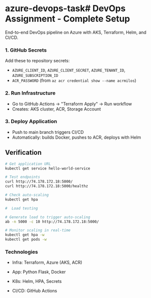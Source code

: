 # azure-devops-task# DevOps Assignment - Complete Setup

End-to-end DevOps pipeline on Azure with AKS, Terraform, Helm, and CI/CD.


### 1. GitHub Secrets
Add these to repository secrets:
- `AZURE_CLIENT_ID`, `AZURE_CLIENT_SECRET`, `AZURE_TENANT_ID`, `AZURE_SUBSCRIPTION_ID`
- `ACR_PASSWORD` (from `az acr credential show --name acrmilos`)

### 2. Run Infrastructure
- Go to GitHub Actions → "Terraform Apply" → Run workflow
- Creates: AKS cluster, ACR, Storage Account

### 3. Deploy Application
- Push to main branch triggers CI/CD
- Automatically: builds Docker, pushes to ACR, deploys with Helm

##  Verification

```bash
# Get application URL
kubectl get service hello-world-service

# Test endpoints
curl http://74.178.172.18:5000/
curl http://74.178.172.18:5000/healthz

# Check auto-scaling
kubectl get hpa

#  Load testing

# Generate load to trigger auto-scaling
ab -n 5000 -c 10 http://74.178.172.18:5000/

# Monitor scaling in real-time
kubectl get hpa -w
kubectl get pods -w

```
### Technologies

- Infra: Terraform, Azure (AKS, ACR)

- App: Python Flask, Docker

- K8s: Helm, HPA, Secrets

- CI/CD: GitHub Actions
